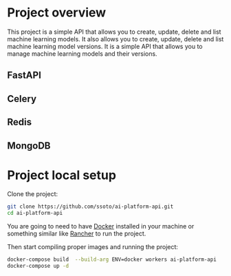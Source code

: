 
# Project overview
This project is a simple API that allows you to create, update, delete and list machine learning models. It also allows you to create, update, delete and list machine learning model versions. It is a simple API that allows you to manage machine learning models and their versions.

## FastAPI

## Celery

## Redis

## MongoDB


# Project local setup
Clone the project:
```bash
git clone https://github.com/ssoto/ai-platform-api.git
cd ai-platform-api
```
You are going to need to have [Docker](https://www.docker.com/) installed in your machine or something similar like [Rancher](https://rancher.com/) to run the project.

Then start compiling proper images and running the project:
```bash
docker-compose build  --build-arg ENV=docker workers ai-platform-api 
docker-compose up -d
```
